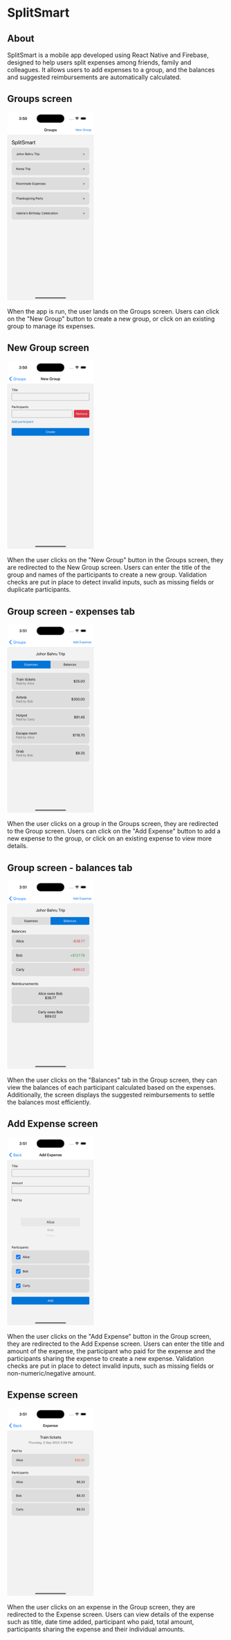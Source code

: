 # SplitSmart

## About

SplitSmart is a mobile app developed using React Native and Firebase, designed to help users split expenses among friends, family and colleagues. It allows users to add expenses to a group, and the balances and suggested reimbursements are automatically calculated.

## Groups screen

<img src="groups-screen.png" width="200" style="margin: 0px auto;" />

When the app is run, the user lands on the Groups screen. Users can click on the "New Group" button to create a new group, or click on an existing group to manage its expenses.

## New Group screen

<img src="new-group-screen.png" width="200" style="margin: 0px auto;" />

When the user clicks on the "New Group" button in the Groups screen, they are redirected to the New Group screen. Users can enter the title of the group and names of the participants to create a new group. Validation checks are put in place to detect invalid inputs, such as missing fields or duplicate participants.

## Group screen - expenses tab

<img src="group-screen-expenses.png" width="200" style="margin: 0px auto;" />

When the user clicks on a group in the Groups screen, they are redirected to the Group screen. Users can click on the "Add Expense" button to add a new expense to the group, or click on an existing expense to view more details.

## Group screen - balances tab

<img src="group-screen-balances.png" width="200" style="margin: 0px auto;" />

When the user clicks on the "Balances" tab in the Group screen, they can view the balances of each participant calculated based on the expenses. Additionally, the screen displays the suggested reimbursements to settle the balances most efficiently.

## Add Expense screen

<img src="add-expense-screen.png" width="200" style="margin: 0px auto;" />

When the user clicks on the "Add Expense" button in the Group screen, they are redirected to the Add Expense screen. Users can enter the title and amount of the expense, the participant who paid for the expense and the participants sharing the expense to create a new expense. Validation checks are put in place to detect invalid inputs, such as missing fields or non-numeric/negative amount.

## Expense screen

<img src="expense-screen.png" width="200" style="margin: 0px auto;" />

When the user clicks on an expense in the Group screen, they are redirected to the Expense screen. Users can view details of the expense such as title, date time added, participant who paid, total amount, participants sharing the expense and their individual amounts.
